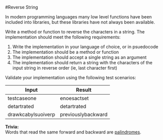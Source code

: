 #Reverse String

In modern programming languages many low level functions have been included into libraries, but these libraries have not always been available.

Write a method or function to reverse the characters in a string. The implementation should meet the following requirements:

1. Write the implementation in your language of choice, or in psuedocode
2. The implementation should be a method or function
3. The implementation should accept a single string as an argument
4. The implementation should return a string with the characters of the input string in reverse order (ie, last character first)

Validate your implementation using the following test scenarios:

Input|Result
-----|------
testcaseone|enoesactset
detartrated|detartrated
drawkcabylsuoiverp|previouslybackward

**Trivia:**  
Words that read the same forward and backward are [palindromes](https://en.wikipedia.org/wiki/Palindrome).

